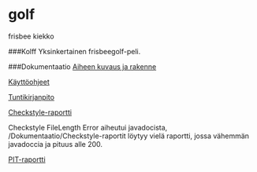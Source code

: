 # golf
frisbee
kiekko

###Kolff
Yksinkertainen frisbeegolf-peli.

###Dokumentaatio
[Aiheen kuvaus ja rakenne](dokumentaatio/aiheenKuvausJaRakenne.md)

[Käyttöohjeet](käyttöohjeet.md)

[Tuntikirjanpito](dokumentaatio/tuntikirjanpito.md)

[Checkstyle-raportti](https://htmlpreview.github.io/?https://github.com/towv/golf/blob/master/dokumentaatio/Checkstyle-raportit/site/checkstyle.html)

Checkstyle FileLength Error aiheutui javadocista, /Dokumentaatio/Checkstyle-raportit löytyy vielä raportti, jossa vähemmän javadoccia ja pituus alle 200.

[PIT-raportti](https://htmlpreview.github.io/?https://github.com/towv/golf/blob/master/dokumentaatio/pit/201702102209/index.html)
